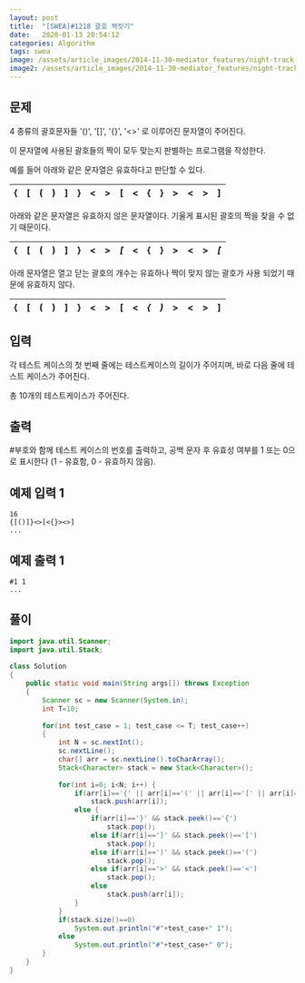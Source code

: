 ```yaml
---
layout: post
title:  "[SWEA]#1218 괄호 짝짓기"
date:   2020-01-13 20:54:12
categories: Algorithm
tags: swea
image: /assets/article_images/2014-11-30-mediator_features/night-track.JPG
image2: /assets/article_images/2014-11-30-mediator_features/night-track-mobile.JPG
---
```


문제
--------------------

4 종류의 괄호문자들 '()', '[]', '{}', '<>' 로 이루어진 문자열이 주어진다.

이 문자열에 사용된 괄호들의 짝이 모두 맞는지 판별하는 프로그램을 작성한다.

예를 들어 아래와 같은 문자열은 유효하다고 판단할 수 있다.

| { | [ | ( | ) | ] | } | < | > | [ | < | { | } | > | < | > | ] |
|:-:|:-:|:-:|:-:|:-:|:-:|:-:|:-:|:-----:|:-:|:-:|:-:|:-:|:-:|:-:|:-----:|

아래와 같은 문자열은 유효하지 않은 문자열이다. 기울게 표시된 괄호의 짝을 찾을 수 없기 때문이다.

| { | [ | ( | ) | ] | } | < | > | *[* | < | { | } | > | < | > | *[* |
|:-:|:-:|:-:|:-:|:-:|:-:|:-:|:-:|:-----:|:-:|:-:|:-:|:-:|:-:|:-:|:-----:|

아래 문자열은 열고 닫는 괄호의 개수는 유효하나 짝이 맞지 않는 괄호가 사용 되었기 때문에 유효하지 않다.

| { | [ | ( | ) | ] | } | < | > | [ | < | *{* | *)* | > | < | > | ] |
|:-:|:-:|:-:|:-:|:-:|:-:|:-:|:-:|:-----:|:-:|:-:|:-:|:-:|:-:|:-:|:-----:|

입력
---------------------------

각 테스트 케이스의 첫 번째 줄에는 테스트케이스의 길이가 주어지며, 바로 다음 줄에 테스트 케이스가 주어진다.

총 10개의 테스트케이스가 주어진다.

출력
----------------

#부호와 함께 테스트 케이스의 번호를 출력하고, 공백 문자 후 유효성 여부를 1 또는 0으로 표시한다 (1 - 유효함, 0 - 유효하지 않음).

예제 입력 1 
----------------------

```
16
{[()]}<>[<{}><>]
...
```

예제 출력 1 
------------------------

```
#1 1
...
```

풀이
--------------------------

```java
import java.util.Scanner;
import java.util.Stack;
 
class Solution
{
    public static void main(String args[]) throws Exception
    {
        Scanner sc = new Scanner(System.in);
        int T=10;
         
        for(int test_case = 1; test_case <= T; test_case++)
        {
            int N = sc.nextInt();
            sc.nextLine();
            char[] arr = sc.nextLine().toCharArray();
            Stack<Character> stack = new Stack<Character>();
             
            for(int i=0; i<N; i++) {
                if(arr[i]=='{' || arr[i]=='(' || arr[i]=='[' || arr[i]=='<')
                    stack.push(arr[i]);
                else {
                    if(arr[i]=='}' && stack.peek()=='{')
                        stack.pop();
                    else if(arr[i]==']' && stack.peek()=='[')
                        stack.pop();
                    else if(arr[i]==')' && stack.peek()=='(')
                        stack.pop();
                    else if(arr[i]=='>' && stack.peek()=='<')
                        stack.pop();
                    else
                        stack.push(arr[i]);
                }
            }
            if(stack.size()==0)
                System.out.println("#"+test_case+" 1");
            else
                System.out.println("#"+test_case+" 0");
        }
    }
}
```
